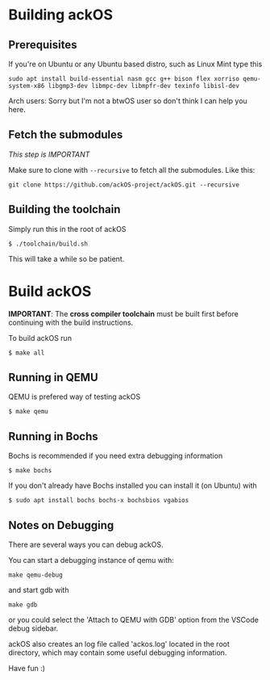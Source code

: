 # Building ackOS

## Prerequisites
If you're on Ubuntu or any Ubuntu based distro, such as Linux Mint type this
```
sudo apt install build-essential nasm gcc g++ bison flex xorriso qemu-system-x86 libgmp3-dev libmpc-dev libmpfr-dev texinfo libisl-dev
```
Arch users: Sorry but I'm not a btwOS user so don't think I can help you here.

## Fetch the submodules
*This step is IMPORTANT*

Make sure to clone with `--recursive` to fetch all the submodules. Like this:
```
git clone https://github.com/ackOS-project/ackOS.git --recursive
```

## Building the toolchain
Simply run this in the root of ackOS
```
$ ./toolchain/build.sh
```
This will take a while so be patient.

# Build ackOS
**IMPORTANT**: The **cross compiler toolchain** must be built first before continuing with the build instructions.

To build ackOS run
```
$ make all
```

## Running in QEMU
QEMU is prefered way of testing ackOS
```
$ make qemu
```

## Running in Bochs
Bochs is recommended if you need extra debugging information
```
$ make bochs
```

If you don't already have Bochs installed you can install it (on Ubuntu) with

```
$ sudo apt install bochs bochs-x bochsbios vgabios
```

## Notes on Debugging
There are several ways you can debug ackOS.

You can start a debugging instance of qemu with:
```
make qemu-debug
```
and start gdb with 
```
make gdb
```
or you could select the 'Attach to QEMU with GDB' option from the VSCode debug sidebar.

ackOS also creates an log file called 'ackos.log' located in the root directory, which may contain some useful debugging information.

Have fun :)
